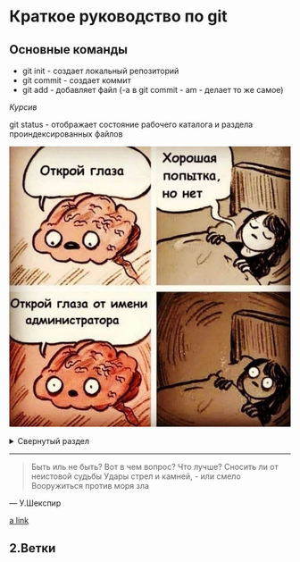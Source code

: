 # Краткое руководство по git
## Основные команды
* git init - создает локальный репозиторий
* git commit - создает коммит
* git add - добавляет файл (-а в git commit - am - делает то же самое)

*Курсив*

git status - отображает состояние рабочего каталога и раздела проиндексированных файлов

![шутка](photo_2023-06-06_09-02-57.jpg)

<details>
<summary>Свернутый раздел</summary>

| Rank | Languages |
|-----:|-----------|
|     1| Javascript|
|     2| Python    |
|     3| SQL       |

</details>

---
> Быть иль не быть? Вот в чем вопрос? Что лучше?
Сносить ли от неистовой судьбы
Удары стрел и камней, - или смело
Вооружиться против моря зла

— У.Шекспир

[a link](https://github.com)

## 2.Ветки